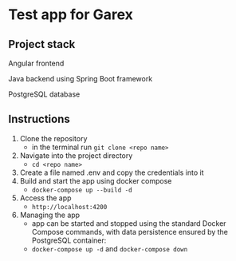 # Test app for Garex

## Project stack

Angular frontend

Java backend using Spring Boot framework

PostgreSQL database

## Instructions
1. Clone the repository
   - in the terminal run `git clone <repo name>`
2. Navigate into the project directory
   - `cd <repo name>`
3. Create a file named .env and copy the credentials into it
4. Build and start the app using docker compose
   - `docker-compose up --build -d`
5. Access the app
   - `http://localhost:4200`
6. Managing the app
   - app can be started and stopped using the standard Docker Compose commands, with data persistence ensured by the PostgreSQL container:
   - `docker-compose up -d` and `docker-compose down`
